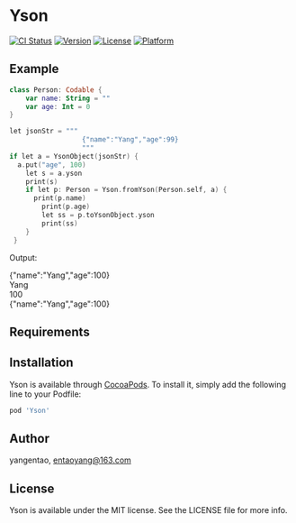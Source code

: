 # Yson

[![CI Status](https://img.shields.io/travis/yangentao/Yson.svg?style=flat)](https://travis-ci.org/yangentao/Yson)
[![Version](https://img.shields.io/cocoapods/v/Yson.svg?style=flat)](https://cocoapods.org/pods/Yson)
[![License](https://img.shields.io/cocoapods/l/Yson.svg?style=flat)](https://cocoapods.org/pods/Yson)
[![Platform](https://img.shields.io/cocoapods/p/Yson.svg?style=flat)](https://cocoapods.org/pods/Yson)

## Example

```kotlin
class Person: Codable {
	var name: String = ""
	var age: Int = 0
}
```
```kotlin
let jsonStr = """
		          {"name":"Yang","age":99}
		          """
if let a = YsonObject(jsonStr) {
  a.put("age", 100)
	let s = a.yson
	print(s)
	if let p: Person = Yson.fromYson(Person.self, a) {
	  print(p.name)
		print(p.age)
		let ss = p.toYsonObject.yson
		print(ss)
	}
 }
```
Output:

{"name":"Yang","age":100}   
Yang   
100   
{"name":"Yang","age":100}   


## Requirements

## Installation

Yson is available through [CocoaPods](https://cocoapods.org). To install
it, simply add the following line to your Podfile:

```ruby
pod 'Yson'
```

## Author

yangentao, entaoyang@163.com

## License

Yson is available under the MIT license. See the LICENSE file for more info.
